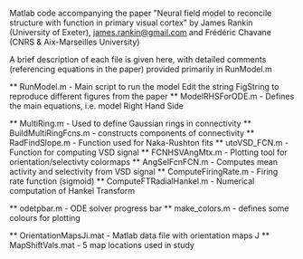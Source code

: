 Matlab code accompanying the paper
"Neural field model to reconcile structure with function in primary 
visual cortex"
by James Rankin (University of Exeter), james.rankin@gmail.com
and Frédéric Chavane (CNRS & Aix-Marseilles University)

A brief description of each file is given here, with detailed comments 
(referencing equations in the paper) provided primarily in RunModel.m

** RunModel.m - Main script to run the model
Edit the string FigString to reproduce different figures from the paper
** ModelRHSForODE.m - Defines the main equations, 
i.e. model Right Hand Side

** MultiRing.m - Used to define Gaussian rings in connectivity
** BuildMultiRingFcns.m - constructs components of connectivity
** RadFindSlope.m - Function used for Naka-Rushton fits
** utoVSD_FCN.m - Function for computing VSD signal
** FCNHSVAngMtx.m - Plotting tool for orientation/selectivty colormaps
** AngSelFcnFCN.m - Computes mean activity and selectivity from VSD signal
** ComputeFiringRate.m - Firing rate function (sigmoid)
** ComputeFTRadialHankel.m - Numerical computation of Hankel Transform

** odetpbar.m - ODE solver progress bar
** make_colors.m - defines some colours for plotting

** OrientationMapsJi.mat - Matlab data file with orientation maps J
** MapShiftVals.mat - 5 map locations used in study 
